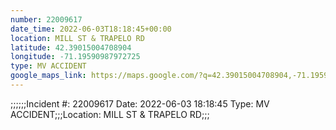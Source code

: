 ```yaml
---
number: 22009617
date_time: 2022-06-03T18:18:45+00:00
location: MILL ST & TRAPELO RD
latitude: 42.39015004708904
longitude: -71.19590987972725
type: MV ACCIDENT
google_maps_link: https://maps.google.com/?q=42.39015004708904,-71.19590987972725
---
```


;;;;;;Incident #: 22009617   Date: 2022-06-03 18:18:45   Type: MV ACCIDENT;;;Location: MILL ST & TRAPELO RD;;;

